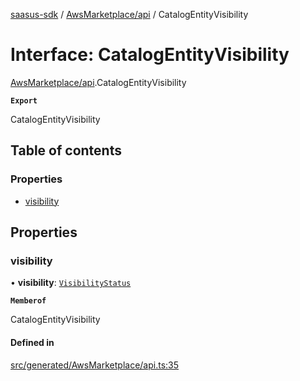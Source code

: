 [saasus-sdk](../README.md) / [AwsMarketplace/api](../modules/AwsMarketplace_api.md) / CatalogEntityVisibility

# Interface: CatalogEntityVisibility

[AwsMarketplace/api](../modules/AwsMarketplace_api.md).CatalogEntityVisibility

**`Export`**

CatalogEntityVisibility

## Table of contents

### Properties

- [visibility](AwsMarketplace_api.CatalogEntityVisibility.md#visibility)

## Properties

### visibility

• **visibility**: [`VisibilityStatus`](../enums/AwsMarketplace_api.VisibilityStatus.md)

**`Memberof`**

CatalogEntityVisibility

#### Defined in

[src/generated/AwsMarketplace/api.ts:35](https://github.com/saasus-platform/saasus-sdk-javascript/blob/c6c266c/src/generated/AwsMarketplace/api.ts#L35)
